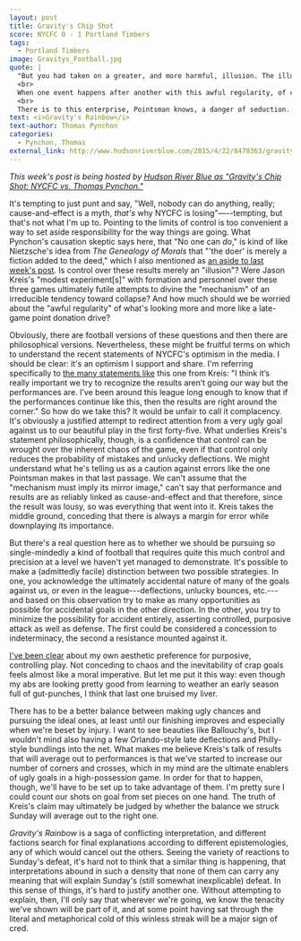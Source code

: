 ```yaml
---
layout: post
title: Gravity's Chip Shot
score: NYCFC 0 - 1 Portland Timbers
tags: 
  - Portland Timbers 
image: Gravitys_Football.jpg
quote: |
  "But you had taken on a greater, and more harmful, illusion. The illusion of control. That A could do B. But that was false. Completely. No one can <i>do</i>. Things only happen, A and B are unreal, are names for parts that ought to be inseparable...."<br>
  <br>
  When one event happens after another with this awful regularity, of course you don't automatically assume that it's cause-and-effect. But you do look for some mechanism to make sense of it. You probe, you design a modest experiment....<br>
  <br>
  There is to this enterprise, Pointsman knows, a danger of seduction. Because of the symmetry..... He's been led before, you know, down the garden path by symmetry: in certain test results...in assuming that a mechanism must imply its mirror image.
text: <i>Gravity's Rainbow</i> 
text-author: Thomas Pynchon 
categories:
  - Pynchon, Thomas
external_link: http://www.hudsonriverblue.com/2015/4/22/8470363/gravitys-chip-shot-nycfc-vs-thomas-pynchon
---
```


<i>This week's post is being hosted by [Hudson River Blue as "Gravity's Chip Shot: NYCFC vs. Thomas Pynchon."](http://www.hudsonriverblue.com/2015/4/22/8470363/gravitys-chip-shot-nycfc-vs-thomas-pynchon)</i>

It's tempting to just punt and say, "Well, nobody can do anything, really; cause-and-effect is a myth, <i>that's</i> why NYCFC is losing"—--tempting, but that's not what I'm up to. Pointing to the limits of control is too convenient a way to set aside responsibility for the way things are going. What Pynchon's causation skeptic says here, that "No one can <i>do</i>," is kind of like Nietzsche's idea from *The Genealogy of Morals* that "'the doer' is merely a fiction added to the deed," which I also mentioned as [an aside to last week's post](http://ninetyplusofblue.com/gilman,%20charlotte%20perkins/2015/04/16/philadelphia/#fn:1). Is control over these results merely an "illusion"? Were Jason Kreis's "modest experiment[s]" with formation and personnel over these three games ultimately futile attempts to divine the "mechanism" of an irreducible tendency toward collapse? And how much should we be worried about the "awful regularity" of what's looking more and more like a late-game point donation drive?<!--break-->

Obviously, there are football versions of these questions and then there are philosophical versions. Nevertheless, these might be fruitful terms on which to understand the recent statements of NYCFC's optimism in the media. I should be clear: it's an optimism I support and share. I'm referring specifically to [the many statements like](http://www.nycfc.com/post/2015/04/19/new-york-city-fc-vs-portland-timbers-match-recap) this one from Kreis: "I think it’s really important we try to recognize the results aren’t going our way but the performances are. I’ve been around this league long enough to know that if the performances continue like this, then the results are right around the corner." So how do we take this? It would be unfair to call it complacency. It's obviously a justified attempt to redirect attention from a very ugly goal against us to our beautiful play in the first forty-five. What underlies Kreis's statement philosophically, though, is a confidence that control can be wrought over the inherent chaos of the game, even if that control only reduces the probability of mistakes and unlucky deflections. We might understand what he's telling us as a caution against errors like the one Pointsman makes in that last passage. We can't assume that the "mechanism must imply its mirror image," can't say that performance and results are as reliably linked as cause-and-effect and that therefore, since the result was lousy, so was everything that went into it. Kreis takes the middle ground, conceding that there is always a margin for error while downplaying its importance.

But there's a real question here as to whether we should be pursuing so single-mindedly a kind of football that requires quite this much control and precision at a level we haven't yet managed to demonstrate. It's possible to make a (admittedly facile) distinction between two possible strategies. In one, you acknowledge the ultimately accidental nature of many of the goals against us, or even in the league---deflections, unlucky bounces, etc.---and based on this observation try to make as many opportunities as possible for accidental goals in the other direction. In the other, you try to minimize the possibility for accident entirely, asserting controlled, purposive attack as well as defense. The first could be considered a concession to indeterminacy, the second a resistance mounted against it.

[I've been clear](http://www.hudsonriverblue.com/2015/4/14/8413583/impulse-intention-beauty-edith-wharton-vs-nycfc) about my own aesthetic preference for purposive, controlling play. Not conceding to chaos and the inevitability of crap goals feels almost like a moral imperative. But let me put it this way: even though my abs are looking pretty good from learning to weather an early season full of gut-punches, I think that last one bruised my liver. 

There has to be a better balance between making ugly chances and pursuing the ideal ones, at least until our finishing improves and especially when we're beset by injury. I want to see beauties like Ballouchy's, but I wouldn't mind also having a few Orlando-style late deflections and Philly-style bundlings into the net. What makes me believe Kreis's talk of results that will average out to performances is that we've started to increase our number of corners and crosses, which in my mind are the ultimate enablers of ugly goals in a high-possession game. In order for that to happen, though, we'll have to be set up to take advantage of them. I'm pretty sure I could count our shots on goal from set pieces on one hand. The truth of Kreis's claim may ultimately be judged by whether the balance we struck Sunday will average out to the right one.

<i>Gravity's Rainbow</i> is a saga of conflicting interpretation, and different factions search for final explanations according to different epistemologies, any of which would cancel out the others. Seeing the variety of reactions to Sunday's defeat, it's hard not to think that a similar thing is happening, that interpretations abound in such a density that none of them can carry any meaning that will explain Sunday's (still somewhat inexplicable) defeat. In this sense of things, it's hard to justify another one. Without attempting to explain, then, I'll only say that wherever we're going, we know the tenacity we've shown will be part of it, and at some point having sat through the literal and metaphorical cold of this winless streak will be a major sign of cred. 


